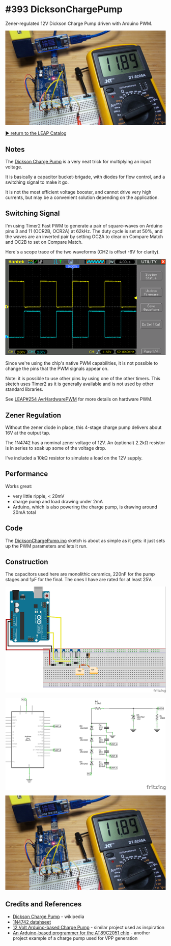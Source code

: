 # #393 DicksonChargePump

Zener-regulated 12V Dickson Charge Pump driven with Arduino PWM.

![Build](./assets/DicksonChargePump_build.jpg?raw=true)

[:arrow_forward: return to the LEAP Catalog](https://leap.tardate.com)

## Notes

The [Dickson Charge Pump](https://en.wikipedia.org/wiki/Voltage_multiplier#Dickson_charge_pump) is a very neat trick for multiplying an input voltage.

It is basically a capacitor bucket-brigade, with diodes for flow control, and a switching signal to make it go.

It is not the most efficient voltage booster, and cannot drive very high currents, but may be a convenient
solution depending on the application.

## Switching Signal

I'm using Timer2 Fast PWM to generate a pair of square-waves on Arduino pins 3 and 11 (OCR2B, OCR2A) at 62kHz.
The duty cycle is set at 50%, and the waves are an inverted pair by setting
OC2A to clear on Compare Match and OC2B to set on Compare Match.

Here's a scope trace of the two waveforms (CH2 is offset -6V for clarity).

![pwm_pump_control](./assets/pwm_pump_control.gif?raw=true)

Since we're using the chip's native PWM capabilities, it is not possible
to change the pins that the PWM signals appear on.

Note: it is possible to use other pins by using one of the other timers.
This sketch uses Timer2 as it is generally available and is not used by other standard libraries.

See [LEAP#254 AvrHardwarePWM](../AvrHardwarePWM) for more details on hardware PWM.

## Zener Regulation

Without the zener diode in place, this 4-stage charge pump delivers about 16V at the output tap.

The 1N4742 has a nominal zener voltage of 12V. An (optional) 2.2kΩ resistor is in series to soak up some of the voltage drop.

I've included a 10kΩ resistor to simulate a load on the 12V supply.

## Performance

Works great:

* very little ripple, < 20mV
* charge pump and load drawing under 2mA
* Arduino, which is also powering the charge pump, is drawing around 20mA total

## Code

The [DicksonChargePump.ino](./DicksonChargePump.ino) sketch is about as simple as it gets:
it just sets up the PWM parameters and lets it run.

## Construction

The capacitors used here are monolithic ceramics, 220nF for the pump stages and 1µF for the final.
The ones I have are rated for at least 25V.

![Breadboard](./assets/DicksonChargePump_bb.jpg?raw=true)

![Schematic](./assets/DicksonChargePump_schematic.jpg?raw=true)

![Build](./assets/DicksonChargePump_build.jpg?raw=true)

## Credits and References
* [Dickson Charge Pump](https://en.wikipedia.org/wiki/Voltage_multiplier#Dickson_charge_pump) - wikipedia
* [1N4742 datahseet](http://www.futurlec.com/Diodes/1N4742.shtml)
* [12 Volt Arduino-based Charge Pump](https://sites.google.com/site/wayneholder/12-volt-charge-pump) - similar project used as inspiration
* [An Arduino-based programmer for the AT89C2051 chip](http://ceptimus.co.uk/?p=216) - another project example of a charge pump used for VPP generation
